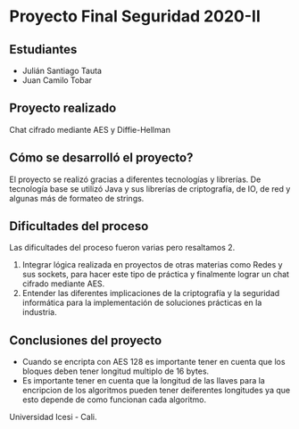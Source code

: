 # Proyecto Final Seguridad 2020-II

## Estudiantes
- Julián Santiago Tauta
- Juan Camilo Tobar

## Proyecto realizado
Chat cifrado mediante AES y Diffie-Hellman

## Cómo se desarrolló el proyecto?
El proyecto se realizó gracias a diferentes tecnologías y librerías. De tecnología base se utilizó Java y sus librerías de criptografía, de IO, de red y algunas más de formateo de strings.

## Dificultades del proceso
Las dificultades del proceso fueron varias pero resaltamos 2.
1. Integrar lógica realizada en proyectos de otras materias como Redes y sus sockets, para hacer este tipo de práctica y finalmente lograr un chat cifrado mediante AES.
2. Entender las diferentes implicaciones de la criptografía y la seguridad informática para la implementación de soluciones prácticas en la industria.

## Conclusiones del proyecto
- Cuando se encripta con AES 128 es importante tener en cuenta que los bloques deben tener longitud multiplo de 16 bytes.
- Es importante tener en cuenta que la longitud de las llaves para la encripcion de los algoritmos pueden tener deiferentes longitudes ya que esto depende de como funcionan cada algoritmo.

Universidad Icesi - Cali.
